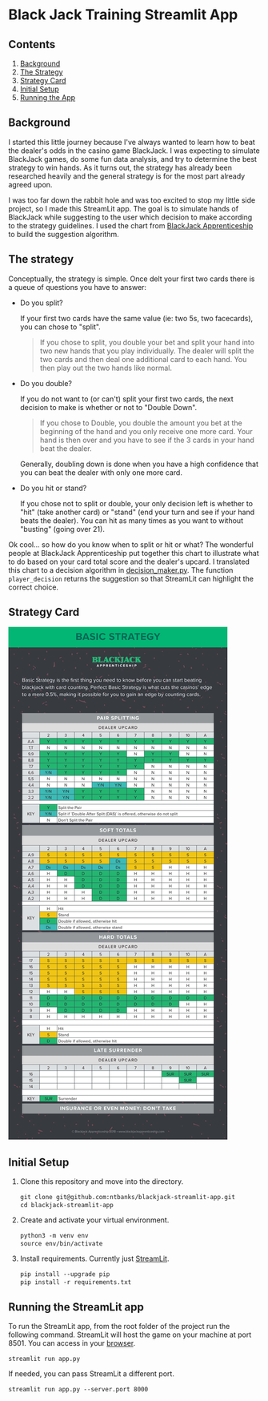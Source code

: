 # Black Jack Training Streamlit App

## Contents

1. [Background](#background)
2. [The Strategy](#the-strategy)
3. [Strategy Card](#strategy-card)
4. [Initial Setup](#initial-setup)
5. [Running the App](#running-the-streamlit-app)


## Background

I started this little journey because I've always wanted to learn how to beat the dealer's odds in the casino game BlackJack.  I was expecting to simulate BlackJack games, do some fun data analysis, and try to determine the best strategy to win hands. As it turns out, the strategy has already been researched heavily and the general strategy is for the most part already agreed upon.

I was too far down the rabbit hole and was too excited to stop my little side project, so I made this StreamLit app. The goal is to simulate hands of BlackJack while suggesting to the user which decision to make according to the strategy guidelines. I used the chart from [BlackJack Apprenticeship](https://www.blackjackapprenticeship.com/blackjack-strategy-charts/) to build the suggestion algorithm. 

## The strategy

Conceptually, the strategy is simple. Once delt your first two cards there is a queue of questions you have to answer:

- Do you split?

    If your first two cards have the same value (ie: two 5s, two facecards), you can chose to "split". 

    >If you chose to split, you double your bet and split your hand into two new hands that you play individually. The dealer will split the two cards and then deal one additional card to each hand. You then play out the two hands like normal.

- Do you double?
    
    If you do not want to (or can't) split your first two cards, the next decision to make is whether or not to "Double Down".

    >If you chose to Double, you double the amount you bet at the beginning of the hand and you only receive one more card. Your hand is then over and you have to see if the 3 cards in your hand beat the dealer. 

    Generally, doubling down is done when you have a high confidence that you can beat the dealer with only one more card. 

- Do you hit or stand?

    If you chose not to split or double, your only decision left is whether to "hit" (take another card) or "stand" (end your turn and see if your hand beats the dealer). You can hit as many times as you want to without "busting" (going over 21).

Ok cool... so how do you know when to split or hit or what? The wonderful people at BlackJack Apprenticeship put together this chart to illustrate what to do based on your card total score and the dealer's upcard. I translated this chart to a decision algorithm in [decision_maker.py](/casino/decision_maker.py). The function `player_decision` returns the suggestion so that StreamLit can highlight the correct choice.


## Strategy Card

![BlackJack Basic Strategy guide.](/assets/img/BJA_Basic_Strategy.jpeg)


## Initial Setup

1. Clone this repository and move into the directory.

    ```shell
    git clone git@github.com:ntbanks/blackjack-streamlit-app.git
    cd blackjack-streamlit-app
    ```

2. Create and activate your virtual environment.

    ```shell
    python3 -m venv env
    source env/bin/activate
    ```

3. Install requirements. Currently just [StreamLit](https://streamlit.io).

    ```shell
    pip install --upgrade pip
    pip install -r requirements.txt
    ```

## Running the StreamLit app

To run the StreamLit app, from the root folder of the project run the following command. StreamLit will host the game on your machine at port 8501. You can access in your [browser](localhost:8501).
```shell
streamlit run app.py
```
If needed, you can pass StreamLit a different port.
```shell
streamlit run app.py --server.port 8000
```
